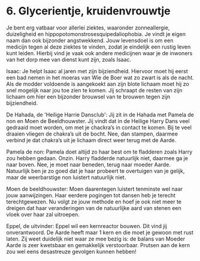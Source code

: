 # 6. Glycerientje, kruidenvrouwtje

Je bent erg vatbaar voor allerlei ziektes, waaronder zonneallergie, duizeligheid en hippopotomonstrosesquipedaliophobia. Je vindt je eigen naam dan ook bijzonder angstwekkend. Jouw levensdoel is om een medicijn tegen al deze ziektes te vinden, zodat je eindelijk een rustig leven kunt leiden. Hierbij vind je vaak ook andere medicijnen waar je de inwoners van het dorp mee van dienst kunt zijn, zoals Isaac.

Isaac: Je helpt Isaac al jaren met zijn bijziendheid. Hiervoor moet hij eerst een bad nemen in het moeras van Wie de Boer wat zo zwart is als de nacht. Als de modder voldoende is aangekoekt aan zijn blote lichaam moet hij zo snel mogelijk naar jou toe zien te komen. Jij schraapt de resten van zijn lichaam om hier een bijzonder brouwsel van te brouwen tegen zijn bijziendheid.

De Hahada, de 'Heilige Harrie Dansclub': Jij zit in de Hahada met Pamela de non en Moen de Beeldhouwster. Jij vindt dat in de Heilige Harry Dans veel gedraaid moet worden, om met je chackra’s in contact te komen. Bij te veel draaien vliegen de chakra’s uit de bocht. Nee, dan stampen, daarmee verbind je dat chakra’s uit je lichaam direct weer terug met de Aarde.

Pamela de non: Pamela doet altijd zo haar best om te fladderen zoals Harry zou hebben gedaan. Onzin. Harry fladderde natuurlijk niet, daarmee ga je naar boven. Nee, je moet naar beneden, terug naar moeder Aarde. Natuurlijk ben je zo goed dat je haar probeert te overtuigen van je gelijk, maar de weerbarstige non luistert natuurlijk niet.

Moen de beeldhouwster: Moen daarentegen luistert tenminste wel naar jouw aanwijzingen. Haar eerdere pogingen tot dansen heb je terecht terechtgewezen. 
Nu volgt ze jouw methode en hoef je ook niet meer te dreigen dat haar veranderingen van de natuurlijke aard van stenen een vloek over haar zal uitroepen.

Eppel, de uitvinder: Eppel wil een kernreactor bouwen. Dit vind jij onverantwoord. De Aarde heeft maar 1 kern en die moet je gewoon met rust laten. Zij weet duidelijk niet waar ze mee bezig is: de balans van Moeder Aarde is zeer kwetsbaar en gemakkelijk verstoorbaar. Prutsen aan de kern zou wel eens desastreuze gevolgen kunnen hebben!

